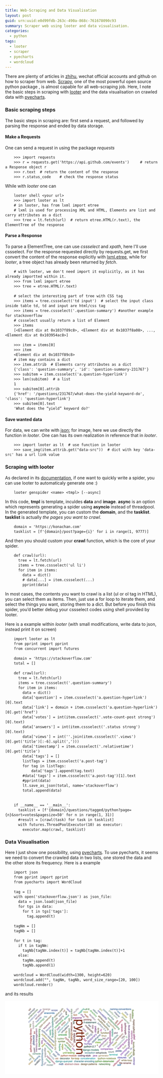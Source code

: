 ```yaml
---
title: Web-Scraping and Data Visualisation
layout: post
guid: urn:uuid:e0d99fdb-263c-490a-868c-761678090c93
summary: Scraper web using looter and data visualisation.
categories:
  - python
tags:
  - looter
  - scraper
  - pyecharts
  - wordcloud
---
```


There are plenty of articles in [zhihu](https://www.zhihu.com/search?type=content&q=%E7%88%AC%E8%99%AB), wechat official accounts and github on 
how to scraper from web. [Scrapy](https://scrapy.org/), one of the most powerful open source python package , is almost
capable for all web-scraping job. Here, I note the basic steps in scraping with [looter](https://looter.readthedocs.io/en/latest/) and the data visualisation
on crawled data with [pyecharts](http://pyecharts.org/#/).


### Basic scraping steps
The basic steps in scraping are: first send a request, and followed by parsing the response and ended by data storage.

#### Make a Requests
One can send a request in using the package *requests*
```
    >>> import requests
    >>> r = requests.get('https://api.github.com/events')     # return a Response object r
    >>> r.text  # return the content of the response
    >>> r.status_code    # check the response status
```

While with *looter* one can

```
    looter shell <your url>
    >>> import looter as lt
    # in looter, has from lxml import etree
    # lxml is used for processing XML and HTML, Elements are list and carry attributes as a dict
    >>> tree = lt.fetch(url)  # return etree.HTML(r.text), the ElementTree of the response
```

#### Parse a Response
To parse a ElementTree, one can use *cssselect* and *xpath*, here I'll use cssselect. 
For the response requested directly by requests.get, we first convert the content of the response explicitly with [lxml.etree](https://lxml.de/tutorial.html),
while for *looter*, a tree object has already been returned by *fetch*.

```
    # with looter, we don't need import it explicitly, as it has already importted within it.
    >>> from lxml import etree
    >>> tree = etree.HTML(r.text)

    # select the interesting part of tree with CSS tag
    >>> items = tree.cssselect('td input')  # select the input class inside table td, td and input are html/css tag
    >>> items = tree.cssselect('.question-summary') #another example for stackoverflow
    # cssselect usually return a list of Element
    >>> items
    [<Element div at 0x1037f89c8>, <Element div at 0x1037f8a08>, ..., <Element div at 0x103954ac8>]

    >>> item = items[0]
    >>> item
    <Element div at 0x1037f89c8>
    # item may contains a dict
    >>> item.attrib  # Elements carry attributes as a dict
    {'class': 'question-summary', 'id': 'question-summary-231767'}
    >>> subitem = item.cssselect('a.question-hyperlink')
    >>> len(subitem)  # a list
    1
    >>> subitem[0].attrib
    {'href': '/questions/231767/what-does-the-yield-keyword-do', 'class': 'question-hyperlink'}
    >>> subitem[0].text
    'What does the “yield” keyword do?'
```

#### Save wanted data
For data, we can write with [json](https://stackabuse.com/reading-and-writing-json-to-a-file-in-python/); for image, here we 
use directly the function in *looter*. One can has its own realization in reference that in *looter*.

```
    >>> import looter as lt  # use function in looter
    >>> save_img(item.attrib.get("data-src"))  # dict with key 'data-src' has a url link value
```

### Scraping with looter
As declared in its [documentation](https://looter.readthedocs.io/en/latest/), if one want to quickly write a spider, you can use looter to automaticaly generate one :)

```
    looter genspider <name> <tmpl> [--async]
```

In this code, **tmpl** is template, inculdes **data** and **image**.
**async** is an option which represents generating a spider using **asyncio** instead of threadpool.
In the generated template, you can custom the **domain**, and the **tasklist**.
**tasklist**  is actually *the pages you want to crawl*.

```
    domain = 'https://konachan.com'
    tasklist = [f'{domain}/post?page={i}' for i in range(1, 9777)]
```

And then you should custom your **crawl** function, which is the core of your spider.

```
    def crawl(url):
      tree = lt.fetch(url)
      items = tree.cssselect('ul li')
      for item in items:
        data = dict()
        # data[...] = item.cssselect(...)
        pprint(data)
```

In most cases, the contents you want to crawl is a list (ul or ol tag in HTML), you can select them as items.
Then, just use a for loop to iterate them, and select the things you want, storing them to a dict.
But before you finish this spider, you’d better debug your cssselect codes using shell provided by looter.

Here is a example within *looter* (with small modifications, write data to json, instead print it on screen)

```
    import looter as lt
    from pprint import pprint
    from concurrent import futures
    
    domain = 'https://stackoverflow.com'
    total = []

    def crawl(url):
      tree = lt.fetch(url)
      items = tree.cssselect('.question-summary')
      for item in items:
        data = dict()
        data['question'] = item.cssselect('a.question-hyperlink')[0].text
        data['link'] = domain + item.cssselect('a.question-hyperlink')[0].get('href')
        data['votes'] = int(item.cssselect('.vote-count-post strong')[0].text)
        data['answers'] = int(item.cssselect('.status strong')[0].text)
        data['views'] = int(''.join(item.cssselect('.views')[0].get('title')[:-6].split(',')))
        data['timestamp'] = item.cssselect('.relativetime')[0].get('title')
        data['tags'] = []
        listTags = item.cssselect('a.post-tag')
        for tag in listTags:
            data['tags'].append(tag.text)
        #data['tags'] = item.cssselect('a.post-tag')[1].text
        #pprint(data)
        lt.save_as_json(total, name='stackoverflow')
        total.append(data)
    
    
    if __name__ == '__main__':
      tasklist = [f'{domain}/questions/tagged/python?page={n}&sort=votes&pagesize=50' for n in range(1, 31)]
      #result = [crawl(task) for task in tasklist]
      with futures.ThreadPoolExecutor(10) as executor:
        executor.map(crawl, tasklist)
```

### Data Visualisation
Here I just show one possibility, using [pyecharts](http://pyecharts.org/#/zh-cn/charts?id=wordcloud%EF%BC%88%E8%AF%8D%E4%BA%91%E5%9B%BE%EF%BC%89).
To use pyecharts, it seems we need to convert the crawled data in two lists, one stored the data and the other store its frequency.
Here is a example

```
    import json
    from pprint import pprint
    from pyecharts import WordCloud
    
    tag = []
    with open('stackoverflow.json') as json_file:
      data = json.load(json_file)
      for tgs in data:
        for t in tgs['tags']:
          tag.append(t)
    
    tagNm = []
    tagNb = []
    
    for t in tag:
      if t in tagNm:
        tagNb[tagNm.index(t)] = tagNb[tagNm.index(t)]+1
      else:
        tagNm.append(t)
        tagNb.append(1)
    
    wordcloud = WordCloud(width=1300, height=620)
    wordcloud.add("", tagNm, tagNb, word_size_range=[20, 100])
    wordcloud.render()
```
and its results

[![pyecharts](/media/files/2018/08/07/echarts.png)](https://github.com/bizhishui/bizhishui.github.io/blob/master/ "pyecharts")
